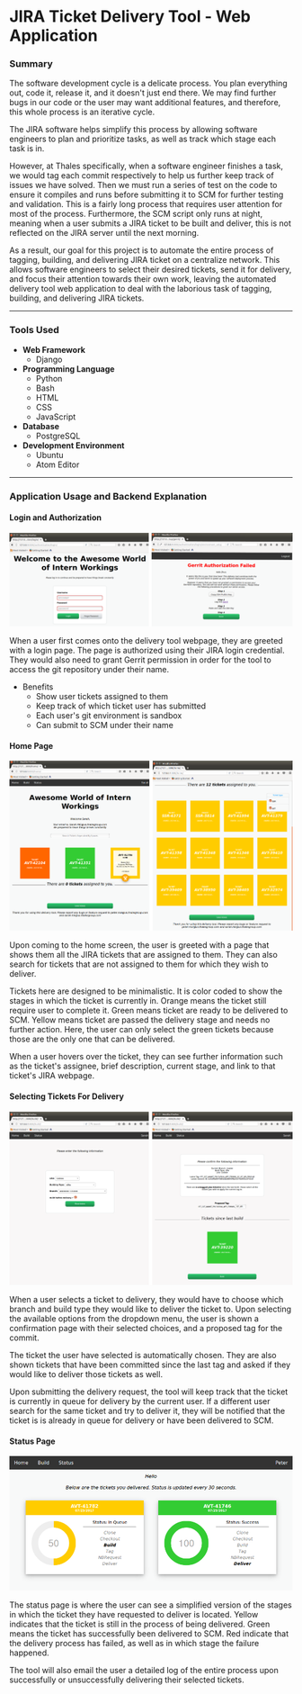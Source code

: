 # JIRA Ticket Delivery Tool - Web Application

### Summary

The software development cycle is a delicate process. You plan everything out,
code it, release it, and it doesn't just end there. We may find further bugs in
our code or the user may want additional features, and therefore, this whole
process is an iterative cycle.

The JIRA software helps simplify this process by allowing software engineers
to plan and prioritize tasks, as well as track which stage each task is in.

However, at Thales specifically, when a software engineer finishes a task, we
would tag each commit respectively to help us further keep track of issues we
have solved. Then we must run a series of test on the code to ensure it compiles
and runs before submitting it to SCM for further testing and validation. This
is a fairly long process that requires user attention for most of the process.
Furthermore, the SCM script only runs at night, meaning when a user submits a
JIRA ticket to be built and deliver, this is not reflected on the JIRA server
until the next morning.

As a result, our goal for this project is to automate the entire process of
tagging, building, and delivering JIRA ticket on a centralize network. This
allows software engineers to select their desired tickets, send it for delivery,
and focus their attention towards their own work, leaving the automated delivery
tool web application to deal with the laborious task of tagging, building, and
delivering JIRA tickets.

* * *

### Tools Used

* **Web Framework**
  * Django
* **Programming Language**
  * Python
  * Bash
  * HTML
  * CSS
  * JavaScript
* **Database**
  * PostgreSQL
* **Development Environment**
  * Ubuntu
  * Atom Editor

* * *

### Application Usage and Backend Explanation

#### Login and Authorization

![LoginGerrit](/demo/DeliveryTool/login_gerrit.png)

When a user first comes onto the delivery tool webpage, they are greeted with a
login page. The page is authorized using their JIRA login credential. They would
also need to grant Gerrit permission in order for the tool to access the git
repository under their name.

* Benefits
  * Show user tickets assigned to them
  * Keep track of which ticket user has submitted
  * Each user's git environment is sandbox
  * Can submit to SCM under their name


#### Home Page

![HomePage](/demo/DeliveryTool/home_combined.png)

Upon coming to the home screen, the user is greeted with a page that shows them all the
JIRA tickets that are assigned to them. They can also search for tickets that are not
assigned to them for which they wish to deliver.

Tickets here are designed to be minimalistic. It is color coded to show the stages
in which the ticket is currently in. Orange means the ticket still require
user to complete it. Green means ticket are ready to be delivered to SCM. Yellow
means ticket are passed the delivery stage and needs no further action. Here,
the user can only select the green tickets because those are the only one that
can be delivered.

When a user hovers over the ticket, they can see further information such as the
ticket's assignee, brief description, current stage, and link to that ticket's
JIRA webpage.


#### Selecting Tickets For Delivery

![BuildSelectPage](/demo/DeliveryTool/build_combined.png)

When a user selects a ticket to delivery, they would have to choose which branch
and build type they would like to deliver the ticket to. Upon selecting the
available options from the dropdown menu, the user is shown a confirmation page
with their selected choices, and a proposed tag for the commit.

The ticket the user have selected is automatically chosen. They are also shown
tickets that have been committed since the last tag and asked if they would like
to deliver those tickets as well.

Upon submitting the delivery request, the tool will keep track that the ticket
is currently in queue for delivery by the current user. If a different user
search for the same ticket and try to deliver it, they will be notified that
the ticket is is already in queue for delivery or have been delivered to SCM.


#### Status Page

![StatusPage](/demo/DeliveryTool/status1.png)

The status page is where the user can see a simplified version of the stages
in which the ticket they have requested to deliver is located. Yellow indicates
that the ticket is still in the process of being delivered. Green means the
ticket has successfully been delivered to SCM. Red indicate that the delivery
process has failed, as well as in which stage the failure happened.

The tool will also email the user a detailed log of the entire process upon
successfully or unsuccessfully delivering their selected tickets.
